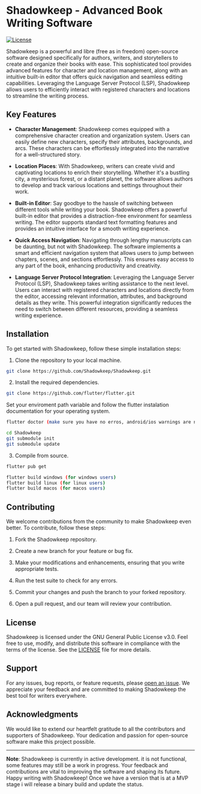 # Shadowkeep - Advanced Book Writing Software

[![License](https://img.shields.io/badge/License-GPLv3-blue.svg)](https://github.com/Shadowkeep/Shadowkeep/blob/master/LICENSE)

Shadowkeep is a powerful and libre (free as in freedom) open-source software designed specifically for authors, writers, and storytellers to create and organize their books with ease. This sophisticated tool provides advanced features for character and location management, along with an intuitive built-in editor that offers quick navigation and seamless editing capabilities. Leveraging the Language Server Protocol (LSP), Shadowkeep allows users to efficiently interact with registered characters and locations to streamline the writing process.

## Key Features

- **Character Management**: Shadowkeep comes equipped with a comprehensive character creation and organization system. Users can easily define new characters, specify their attributes, backgrounds, and arcs. These characters can be effortlessly integrated into the narrative for a well-structured story.

- **Location Places**: With Shadowkeep, writers can create vivid and captivating locations to enrich their storytelling. Whether it's a bustling city, a mysterious forest, or a distant planet, the software allows authors to develop and track various locations and settings throughout their work.

- **Built-in Editor**: Say goodbye to the hassle of switching between different tools while writing your book. Shadowkeep offers a powerful built-in editor that provides a distraction-free environment for seamless writing. The editor supports standard text formatting features and provides an intuitive interface for a smooth writing experience.

- **Quick Access Navigation**: Navigating through lengthy manuscripts can be daunting, but not with Shadowkeep. The software implements a smart and efficient navigation system that allows users to jump between chapters, scenes, and sections effortlessly. This ensures easy access to any part of the book, enhancing productivity and creativity.

- **Language Server Protocol Integration**: Leveraging the Language Server Protocol (LSP), Shadowkeep takes writing assistance to the next level. Users can interact with registered characters and locations directly from the editor, accessing relevant information, attributes, and background details as they write. This powerful integration significantly reduces the need to switch between different resources, providing a seamless writing experience.

## Installation

To get started with Shadowkeep, follow these simple installation steps:

1. Clone the repository to your local machine.

```bash
git clone https://github.com/Shadowkeep/Shadowkeep.git
```

2. Install the required dependencies.


```bash
git clone https://github.com/flutter/flutter.git

```
Set your enviroment path variable and follow the flutter instalation documentation for your operating system.

```bash
flutter doctor (make sure you have no erros, android/ios warnings are not required for the desktop version) 
```

```bash
cd Shadowkeep
git submodule init
git submodule update
```

3. Compile from source.

```bash
flutter pub get

flutter build windows (for windows users)
flutter build linux (for linux users)
flutter build macos (for macos users)

```

## Contributing

We welcome contributions from the community to make Shadowkeep even better. To contribute, follow these steps:

1. Fork the Shadowkeep repository.

2. Create a new branch for your feature or bug fix.

3. Make your modifications and enhancements, ensuring that you write appropriate tests.

4. Run the test suite to check for any errors.
 
5. Commit your changes and push the branch to your forked repository.

6. Open a pull request, and our team will review your contribution.

## License

Shadowkeep is licensed under the GNU General Public License v3.0. Feel free to use, modify, and distribute this software in compliance with the terms of the license. See the [LICENSE](https://github.com/Shadowkeep/Shadowkeep/blob/master/LICENSE) file for more details.

## Support

For any issues, bug reports, or feature requests, please [open an issue](https://github.com/Shadowkeep/Shadowkeep/issues). We appreciate your feedback and are committed to making Shadowkeep the best tool for writers everywhere.

## Acknowledgments

We would like to extend our heartfelt gratitude to all the contributors and supporters of Shadowkeep. Your dedication and passion for open-source software make this project possible.

---

**Note**: Shadowkeep is currently in active development. it is not functional, some features may still be a work in progress. Your feedback and contributions are vital to improving the software and shaping its future. Happy writing with Shadowkeep! Once we have a version that is at a MVP stage i will release a binary build and update the status.